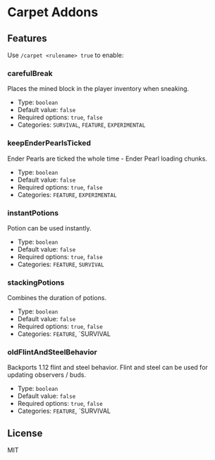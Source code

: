 # Carpet Addons

## Features
Use `/carpet <rulename> true` to enable:
### carefulBreak
Places the mined block in the player inventory when sneaking.  
* Type: `boolean`  
* Default value: `false`  
* Required options: `true`, `false`  
* Categories: `SURVIVAL`, `FEATURE`, `EXPERIMENTAL`

### keepEnderPearlsTicked
Ender Pearls are ticked the whole time - Ender Pearl loading chunks.  
* Type: `boolean`  
* Default value: `false`  
* Required options: `true`, `false`  
* Categories: `FEATURE`, `EXPERIMENTAL`

### instantPotions
Potion can be used instantly.  
* Type: `boolean`  
* Default value: `false`  
* Required options: `true`, `false`  
* Categories: `FEATURE`, `SURVIVAL`

### stackingPotions
Combines the duration of potions.  
* Type: `boolean`  
* Default value: `false`  
* Required options: `true`, `false`  
* Categories: `FEATURE`, `SURVIVAL

### oldFlintAndSteelBehavior
Backports 1.12 flint and steel behavior. Flint and steel can be used for updating observers / buds.  
* Type: `boolean`  
* Default value: `false`  
* Required options: `true`, `false`  
* Categories: `FEATURE`, `SURVIVAL

## License

MIT
